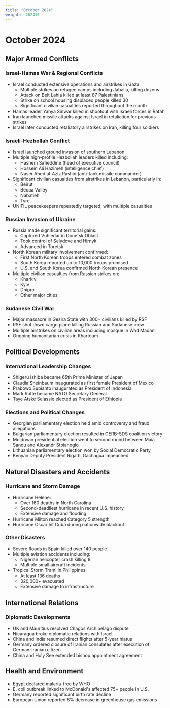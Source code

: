 ```yaml
---
title: "October 2024"
weight: -202410
---
```


# October 2024

## Major Armed Conflicts

### Israel-Hamas War & Regional Conflicts
- Israel conducted extensive operations and airstrikes in Gaza:
  * Multiple strikes on refugee camps including Jabalia, killing dozens
  * Attack on Beit Lahia killed at least 87 Palestinians
  * Strike on school housing displaced people killed 30
  * Significant civilian casualties reported throughout the month
- Hamas leader Yahya Sinwar killed in shootout with Israeli forces in Rafah
- Iran launched missile attacks against Israel in retaliation for previous strikes
- Israel later conducted retaliatory airstrikes on Iran, killing four soldiers

### Israeli-Hezbollah Conflict
- Israel launched ground invasion of southern Lebanon
- Multiple high-profile Hezbollah leaders killed including:
  * Hashem Safieddine (head of executive council)
  * Hossein Ali Hazimeh (intelligence chief)
  * Naser Abed al-Aziz Rashid (anti-tank missile commander)
- Significant civilian casualties from airstrikes in Lebanon, particularly in:
  * Beirut
  * Beqaa Valley
  * Nabatieh
  * Tyre
- UNIFIL peacekeepers repeatedly targeted, with multiple casualties

### Russian Invasion of Ukraine
- Russia made significant territorial gains:
  * Captured Vuhledar in Donetsk Oblast
  * Took control of Selydove and Hirnyk
  * Advanced in Toretsk
- North Korean military involvement confirmed:
  * First North Korean troops entered combat zones
  * South Korea reported up to 10,000 troops promised
  * U.S. and South Korea confirmed North Korean presence
- Multiple civilian casualties from Russian strikes on:
  * Kharkiv
  * Kyiv
  * Dnipro
  * Other major cities

### Sudanese Civil War
- Major massacre in Gezira State with 300+ civilians killed by RSF
- RSF shot down cargo plane killing Russian and Sudanese crew
- Multiple airstrikes on civilian areas including mosque in Wad Madani
- Ongoing humanitarian crisis in Khartoum

## Political Developments

### International Leadership Changes
- Shigeru Ishiba became 65th Prime Minister of Japan
- Claudia Sheinbaum inaugurated as first female President of Mexico
- Prabowo Subianto inaugurated as President of Indonesia
- Mark Rutte became NATO Secretary General
- Taye Atske Selassie elected as President of Ethiopia

### Elections and Political Changes
- Georgian parliamentary election held amid controversy and fraud allegations
- Bulgarian parliamentary election resulted in GERB-SDS coalition victory
- Moldovan presidential election went to second round between Maia Sandu and Alexandr Stoianoglo
- Lithuanian parliamentary election won by Social Democratic Party
- Kenyan Deputy President Rigathi Gachagua impeached

## Natural Disasters and Accidents

### Hurricane and Storm Damage
- Hurricane Helene:
  * Over 160 deaths in North Carolina
  * Second-deadliest hurricane in recent U.S. history
  * Extensive damage and flooding
- Hurricane Milton reached Category 5 strength
- Hurricane Oscar hit Cuba during nationwide blackout

### Other Disasters
- Severe floods in Spain killed over 140 people
- Multiple aviation accidents including:
  * Nigerian helicopter crash killing 8
  * Multiple small aircraft incidents
- Tropical Storm Trami in Philippines:
  * At least 136 deaths
  * 320,000+ evacuated
  * Extensive damage to infrastructure

## International Relations

### Diplomatic Developments
- UK and Mauritius resolved Chagos Archipelago dispute
- Nicaragua broke diplomatic relations with Israel
- China and India resumed direct flights after 5-year hiatus
- Germany ordered closure of Iranian consulates after execution of German-Iranian citizen
- China and Holy See extended bishop appointment agreement

## Health and Environment

- Egypt declared malaria-free by WHO
- E. coli outbreak linked to McDonald's affected 75+ people in U.S.
- Germany reported significant birth rate decline
- European Union reported 8% decrease in greenhouse gas emissions
